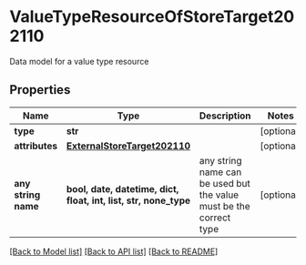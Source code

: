 # ValueTypeResourceOfStoreTarget202110

Data model for a value type resource

## Properties
Name | Type | Description | Notes
------------ | ------------- | ------------- | -------------
**type** | **str** |  | [optional] 
**attributes** | [**ExternalStoreTarget202110**](ExternalStoreTarget202110.md) |  | [optional] 
**any string name** | **bool, date, datetime, dict, float, int, list, str, none_type** | any string name can be used but the value must be the correct type | [optional]

[[Back to Model list]](../README.md#documentation-for-models) [[Back to API list]](../README.md#documentation-for-api-endpoints) [[Back to README]](../README.md)


